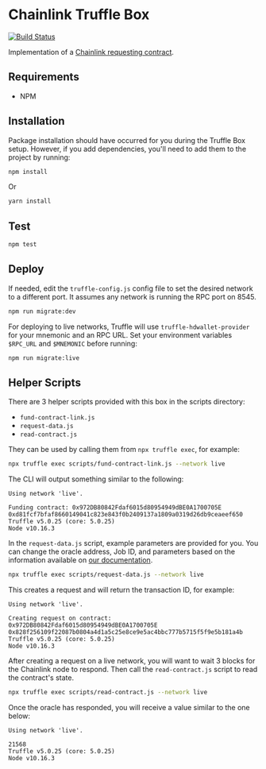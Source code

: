 # Chainlink Truffle Box
[![Build Status](https://travis-ci.org/chainlink-hackathon2020-insurance/insurance-product.svg?branch=master)](https://travis-ci.org/chainlink-hackathon2020-insurance/insurance-product)

Implementation of a [Chainlink requesting contract](https://docs.chain.link/docs/create-a-chainlinked-project).

## Requirements

- NPM

## Installation

Package installation should have occurred for you during the Truffle Box setup. However, if you add dependencies, you'll need to add them to the project by running:

```bash
npm install
```

Or

```bash
yarn install
```

## Test

```bash
npm test
```

## Deploy

If needed, edit the `truffle-config.js` config file to set the desired network to a different port. It assumes any network is running the RPC port on 8545.

```bash
npm run migrate:dev
```

For deploying to live networks, Truffle will use `truffle-hdwallet-provider` for your mnemonic and an RPC URL. Set your environment variables `$RPC_URL` and `$MNEMONIC` before running:

```bash
npm run migrate:live
```

## Helper Scripts

There are 3 helper scripts provided with this box in the scripts directory:

- `fund-contract-link.js`
- `request-data.js`
- `read-contract.js`

They can be used by calling them from `npx truffle exec`, for example:

```bash
npx truffle exec scripts/fund-contract-link.js --network live
```

The CLI will output something similar to the following:

```
Using network 'live'.

Funding contract: 0x972DB80842Fdaf6015d80954949dBE0A1700705E
0xd81fcf7bfaf8660149041c823e843f0b2409137a1809a0319d26db9ceaeef650
Truffle v5.0.25 (core: 5.0.25)
Node v10.16.3
```

In the `request-data.js` script, example parameters are provided for you. You can change the oracle address, Job ID, and parameters based on the information available on [our documentation](https://docs.chain.link/docs/testnet-oracles).

```bash
npx truffle exec scripts/request-data.js --network live
```

This creates a request and will return the transaction ID, for example:

```
Using network 'live'.

Creating request on contract: 0x972DB80842Fdaf6015d80954949dBE0A1700705E
0x828f256109f22087b0804a4d1a5c25e8ce9e5ac4bbc777b5715f5f9e5b181a4b
Truffle v5.0.25 (core: 5.0.25)
Node v10.16.3
```

After creating a request on a live network, you will want to wait 3 blocks for the Chainlink node to respond. Then call the `read-contract.js` script to read the contract's state.

```bash
npx truffle exec scripts/read-contract.js --network live
```

Once the oracle has responded, you will receive a value similar to the one below:

```
Using network 'live'.

21568
Truffle v5.0.25 (core: 5.0.25)
Node v10.16.3
```
